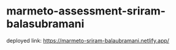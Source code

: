 # marmeto-assessment-sriram-balasubramani

deployed link: https://marmeto-sriram-balaubramani.netlify.app/

